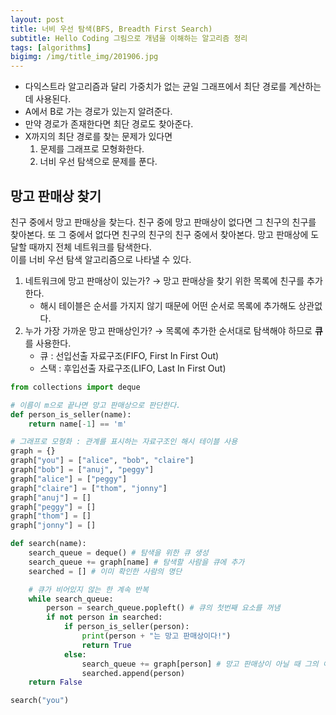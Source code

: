 ```yaml
---
layout: post
title: 너비 우선 탐색(BFS, Breadth First Search)
subtitle: Hello Coding 그림으로 개념을 이해하는 알고리즘 정리
tags: [algorithms]
bigimg: /img/title_img/201906.jpg
---
```


* 다익스트라 알고리즘과 달리 가중치가 없는 균일 그래프에서 최단 경로를 계산하는 데 사용된다.
* A에서 B로 가는 경로가 있는지 알려준다.
* 만약 경로가 존재한다면 최단 경로도 찾아준다.
* X까지의 최단 경로를 찾는 문제가 있다면
    1. 문제를 그래프로 모형화한다.
    2. 너비 우선 탐색으로 문제를 푼다.

## 망고 판매상 찾기
친구 중에서 망고 판매상을 찾는다. 친구 중에 망고 판매상이 없다면 그 친구의 친구를 찾아본다. 또 그 중에서 없다면 친구의 친구의 친구 중에서 찾아본다. 망고 판매상에 도달할 때까지 전체 네트워크를 탐색한다.  
이를 너비 우선 탐색 알고리즘으로 나타낼 수 있다.
1. 네트워크에 망고 판매상이 있는가? → 망고 판매상을 찾기 위한 목록에 친구를 추가한다.
    * 해시 테이블은 순서를 가지지 않기 때문에 어떤 순서로 목록에 추가해도 상관없다.
2. 누가 가장 가까운 망고 판매상인가? → 목록에 추가한 순서대로 탐색해야 하므로 **큐**를 사용한다.
    * 큐 : 선입선출 자료구조(FIFO, First In First Out)
    * 스택 : 후입선출 자료구조(LIFO, Last In First Out)

```python
from collections import deque

# 이름이 m으로 끝나면 망고 판매상으로 판단한다.
def person_is_seller(name):
    return name[-1] == 'm'

# 그래프로 모형화 : 관계를 표시하는 자료구조인 해시 테이블 사용
graph = {}
graph["you"] = ["alice", "bob", "claire"]
graph["bob"] = ["anuj", "peggy"]
graph["alice"] = ["peggy"]
graph["claire"] = ["thom", "jonny"]
graph["anuj"] = []
graph["peggy"] = []
graph["thom"] = []
graph["jonny"] = []

def search(name):
    search_queue = deque() # 탐색을 위한 큐 생성
    search_queue += graph[name] # 탐색할 사람을 큐에 추가
    searched = [] # 이미 확인한 사람의 명단

    # 큐가 비어있지 않는 한 계속 반복
    while search_queue:
        person = search_queue.popleft() # 큐의 첫번째 요소를 꺼냄
        if not person in searched:
            if person_is_seller(person):
                print(person + "는 망고 판매상이다!")
                return True
            else:
                search_queue += graph[person] # 망고 판매상이 아닐 때 그의 이웃을 다시 큐에 추가
                searched.append(person)
    return False

search("you")
```